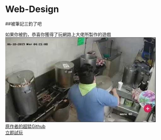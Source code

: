 # Web-Design

##被筆記三釣了吧

如果你被釣，恭喜你獲得了玩網路上大佬所製作的遊戲<br>
![THE 釣](preview.jpg "火鍋")  
[原作者的超猛Github](https://github.com/rogeraabbccdd/AsiaGodTone-Hotpot-Game.git)
<br>
[立即試玩](https://rogeraabbccdd.github.io/AsiaGodTone-Hotpot-Game/)
